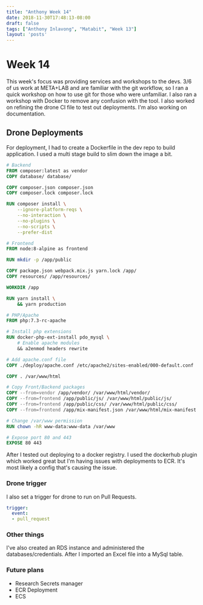 ```yaml
---
title: "Anthony Week 14"
date: 2018-11-30T17:48:13-08:00
draft: false
tags: ["Anthony Inlavong", "Matabit", "Week 13"]
layout: 'posts'
---
```

# Week 14
This week's focus was providing services and workshops to the devs. 3/6 of us work at META+LAB and are familiar with the git workflow, so I ran a quick workshop on how to use git for those who were unfamiliar. I also ran a workshop with Docker to remove any confusion with the tool. I also worked on refining the drone CI file to test out deployments. I'm also working on documentation.

## Drone Deployments
For deployment, I had to create a Dockerfile in the dev repo to build application. I used a multi stage build to slim down the image a bit.

```Dockerfile
# Backend
FROM composer:latest as vendor
COPY database/ database/

COPY composer.json composer.json
COPY composer.lock composer.lock

RUN composer install \
    --ignore-platform-reqs \
    --no-interaction \
    --no-plugins \
    --no-scripts \
    --prefer-dist

# Frontend
FROM node:8-alpine as frontend

RUN mkdir -p /app/public

COPY package.json webpack.mix.js yarn.lock /app/
COPY resources/ /app/resources/

WORKDIR /app

RUN yarn install \
    && yarn production

# PHP/Apache 
FROM php:7.3-rc-apache

# Install php extensions
RUN docker-php-ext-install pdo_mysql \
    # Enable apache modules
    && a2enmod headers rewrite 

# Add apache.conf file 
COPY ./deploy/apache.conf /etc/apache2/sites-enabled/000-default.conf  

COPY . /var/www/html

# Copy Front/Backend packages
COPY --from=vendor /app/vendor/ /var/www/html/vendor/
COPY --from=frontend /app/public/js/ /var/www/html/public/js/
COPY --from=frontend /app/public/css/ /var/www/html/public/css/
COPY --from=frontend /app/mix-manifest.json /var/www/html/mix-manifest.json

# Change /var/www permission
RUN chown -hR www-data:www-data /var/www

# Expose port 80 and 443
EXPOSE 80 443
```
After I tested out deploying to a docker registry. I used the dockerhub plugin which worked great but I'm having issues with deployments to ECR. It's most likely a config that's causing the issue.

### Drone trigger
I also set a trigger for drone to run on Pull Requests.
```yml
trigger:
  event:
  - pull_request
```

### Other things
I've also created an RDS instance and administered the databases/credentials. After I imported an Excel file into a MySql table.

### Future plans
- Research Secrets manager
- ECR Deployment
- ECS 